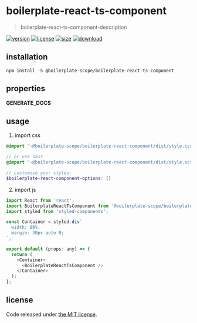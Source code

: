 # boilerplate-react-ts-component
> boilerplate-react-ts-component-description

[![version][version-image]][version-url]
[![license][license-image]][license-url]
[![size][size-image]][size-url]
[![download][download-image]][download-url]

## installation
```shell
npm install -S @boilerplate-scope/boilerplate-react-ts-component
```

## properties
__GENERATE_DOCS__

## usage
1. import css
  ```scss
  @import "~@boilerplate-scope/boilerplate-react-component/dist/style.css";

  // or use sass
  @import "~@boilerplate-scope/boilerplate-react-component/dist/style.scss";

  // customize your styles:
  $boilerplate-react-component-options: ()
  ```
2. import js
  ```js
  import React from 'react';
  import BoilerplateReactTsComponent from '@boilerplate-scope/boilerplate-react-component';
  import styled from 'styled-components';

  const Container = styled.div`
    width: 80%;
    margin: 30px auto 0;
  `;

  export default (props: any) => {
    return (
      <Container>
        <BoilerplateReactTsComponent />
      </Container>
    );
  };

  ```

## license
Code released under [the MIT license](https://github.com/afeiship/boilerplate-react-ts-component/blob/master/LICENSE.txt).

[version-image]: https://img.shields.io/npm/v/@boilerplate-scope/boilerplate-react-ts-component
[version-url]: https://npmjs.org/package/@boilerplate-scope/boilerplate-react-ts-component

[license-image]: https://img.shields.io/npm/l/@boilerplate-scope/boilerplate-react-ts-component
[license-url]: https://github.com/afeiship/boilerplate-react-ts-component/blob/master/LICENSE.txt

[size-image]: https://img.shields.io/bundlephobia/minzip/@boilerplate-scope/boilerplate-react-ts-component
[size-url]: https://github.com/afeiship/boilerplate-react-ts-component/blob/master/dist/boilerplate-react-ts-component.min.js

[download-image]: https://img.shields.io/npm/dm/@boilerplate-scope/boilerplate-react-ts-component
[download-url]: https://www.npmjs.com/package/@boilerplate-scope/boilerplate-react-ts-component
